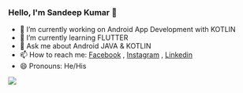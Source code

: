 ### Hello, I'm Sandeep Kumar 👋

<!--
**sandeepkumaaar/sandeepkumaaar** is a ✨ _special_ ✨ repository because its `README.md` (this file) appears on your GitHub profile.

Here are some ideas to get you started:
- 👯 I’m looking to collaborate on ...
- 🤔 I’m looking for help with ...
- ⚡ Fun fact: ... 
-->

- 🔭 I’m currently working on Android App Development with KOTLIN
- 🌱 I’m currently learning FLUTTER
- 💬 Ask me about Android JAVA & KOTLIN
- 📫 How to reach me: [Facebook](https://www.facebook.com/sandeepkumaaar/) , [Instagram](https://www.instagram.com/sandeep_kumaaar/) , [Linkedin](https://www.linkedin.com/in/imersandeepkumar/)
- 😄 Pronouns: He/His


<img src="https://github-readme-stats.vercel.app/api?username=sandeepkumaaar&show_icons=true&icon_color=FFDE03&theme=vision-friendly-dark">
